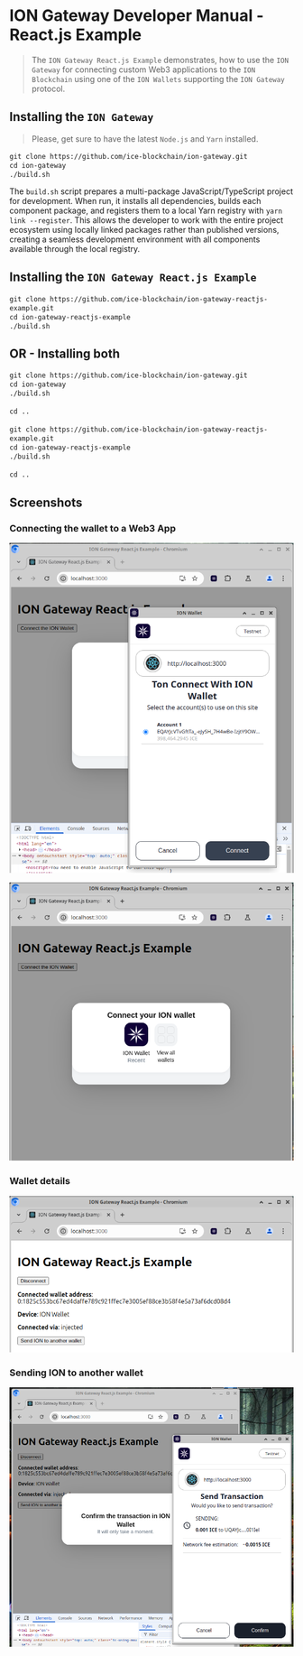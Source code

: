 # ION Gateway Developer Manual - React.js Example 
> The `ION Gateway React.js Example` demonstrates, how to use the `ION Gateway` for connecting custom Web3 applications to the `ION Blockchain` using one of the `ION Wallets` supporting the `ION Gateway` protocol.

## Installing the `ION Gateway`

> Please, get sure to have the latest `Node.js` and `Yarn` installed.

```shell
git clone https://github.com/ice-blockchain/ion-gateway.git
cd ion-gateway
./build.sh
```
The `build.sh` script prepares a multi-package JavaScript/TypeScript project for development. When run, it installs all dependencies, builds each component package, and registers them to a local Yarn registry with `yarn link --register`. This allows the developer to work with the entire project ecosystem using locally linked packages rather than published versions, creating a seamless development environment with all components available through the local registry.

## Installing the `ION Gateway React.js Example`

```shell
git clone https://github.com/ice-blockchain/ion-gateway-reactjs-example.git
cd ion-gateway-reactjs-example
./build.sh
```

## OR - Installing both
```shell
git clone https://github.com/ice-blockchain/ion-gateway.git
cd ion-gateway
./build.sh

cd ..

git clone https://github.com/ice-blockchain/ion-gateway-reactjs-example.git
cd ion-gateway-reactjs-example
./build.sh

cd ..
```

## Screenshots

### Connecting the wallet to a Web3 App
![./ion-gateway-reactjs-example.1.png](./ion-gateway-reactjs-example.1.png)

![./ion-gateway-reactjs-example.2.png](./ion-gateway-reactjs-example.2.png)

### Wallet details
![./ion-gateway-reactjs-example.3.png](./ion-gateway-reactjs-example.3.png)

### Sending ION to another wallet
![./ion-gateway-reactjs-example.4.png](./ion-gateway-reactjs-example.4.png)
